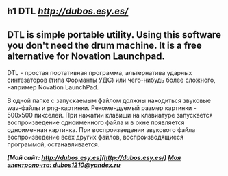 h1 DTL
***<http://dubos.esy.es/>***
---
DTL is simple portable utility. Using this software you don't need the drum machine. It is a free alternative for Novation Launchpad.
---
DTL - простая портативная программа, альтернатива ударных синтезаторов (типа Форманты УДС) или чего-нибудь более сложного, например Novation LaunchPad. 

В одной папке с запускаемым файлом должны находиться звуковые wav-файлы и png-картинки. Рекомендуемый размер картинки - 500х500 пикселей. При нажатии клавиши на клавиатуре запускается воспроизведение одноименного файла и в окне появляется одноименная картинка. При воспроизведении звукового файла воспроизведение всех других файлов, воспроизводящиеся программой, останавливается.

***[Мой сайт: http://dubos.esy.es](http://dubos.esy.es/)***
***[Моя электропочта: dubos1210@yandex.ru](mailto:dubos1210@yandex.ru)***